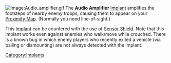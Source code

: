 ![Image:Audio_amplifier.gif](Audio_amplifier.md.gif "fig:Image:Audio_amplifier.gif")
The **Audio Amplifier** [Implant](Implants.md) amplifies the
footsteps of nearby enemy troops, causing them to appear on your
[Proximity Map](../terminology/Proximity_Map.md). (Normally you need
line-of-sight.)

This [Implant](Implants.md) can be countered with the use of
[Sensor Shield](Sensor_Shield.md). Note that this implant works
even against enemies who walk/move while crouched. There is a known bug
in which enemy players who recently exited a vehicle (via bailing or
dismounting) are not always detected with the implant.

[Category:Implants](../Category:Implants.md)
